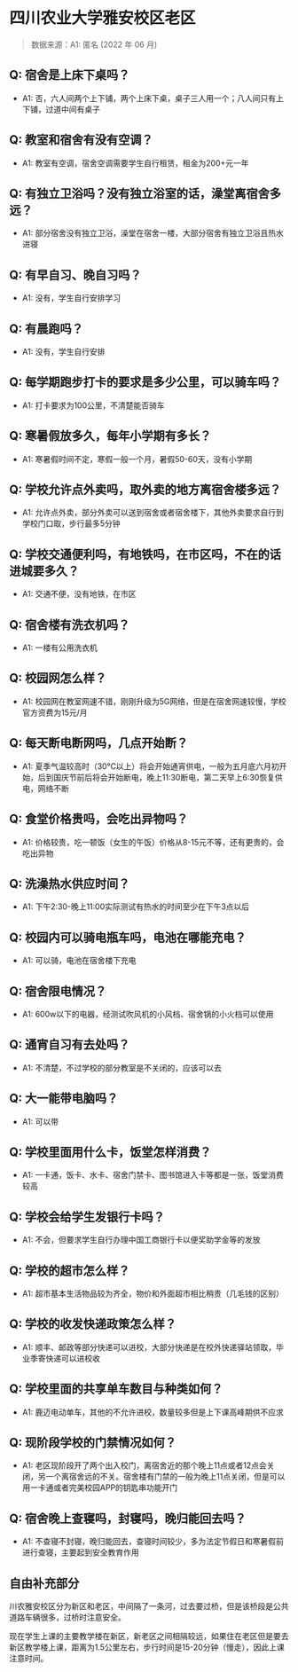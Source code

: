 # 四川农业大学雅安校区老区

> 数据来源：A1: 匿名 (2022 年 06 月)

## Q: 宿舍是上床下桌吗？

- A1: 否，六人间两个上下铺，两个上床下桌，桌子三人用一个；八人间只有上下铺，过道中间有桌子

## Q: 教室和宿舍有没有空调？

- A1: 教室有空调，宿舍空调需要学生自行租赁，租金为200+元一年

## Q: 有独立卫浴吗？没有独立浴室的话，澡堂离宿舍多远？

- A1: 部分宿舍没有独立卫浴，澡堂在宿舍一楼，大部分宿舍有独立卫浴且热水进寝

## Q: 有早自习、晚自习吗？

- A1: 没有，学生自行安排学习

## Q: 有晨跑吗？

- A1: 没有，学生自行安排

## Q: 每学期跑步打卡的要求是多少公里，可以骑车吗？

- A1: 打卡要求为100公里，不清楚能否骑车

## Q: 寒暑假放多久，每年小学期有多长？

- A1: 寒暑假时间不定，寒假一般一个月，暑假50-60天，没有小学期

## Q: 学校允许点外卖吗，取外卖的地方离宿舍楼多远？

- A1: 允许点外卖，部分外卖可以送到宿舍或者宿舍楼下，其他外卖要求自行到学校门口取，步行最多5分钟

## Q: 学校交通便利吗，有地铁吗，在市区吗，不在的话进城要多久？

- A1: 交通不便，没有地铁，在市区

## Q: 宿舍楼有洗衣机吗？

- A1: 一楼有公用洗衣机

## Q: 校园网怎么样？

- A1: 校园网在教室网速不错，刚刚升级为5G网络，但是在宿舍网速较慢，学校官方资费为15元/月

## Q: 每天断电断网吗，几点开始断？

- A1: 夏季气温较高时（30℃以上）将会开始通宵供电，一般为五月底六月初开始，后到国庆节前后将会开始断电，晚上11∶30断电，第二天早上6∶30恢复供电，网络不断

## Q: 食堂价格贵吗，会吃出异物吗？

- A1: 价格较贵，吃一顿饭（女生的午饭）价格从8-15元不等，还有更贵的，会吃出异物

## Q: 洗澡热水供应时间？

- A1: 下午2∶30-晚上11∶00实际测试有热水的时间至少在下午3点以后

## Q: 校园内可以骑电瓶车吗，电池在哪能充电？

- A1: 可以骑，电池在宿舍楼下充电

## Q: 宿舍限电情况？

- A1: 600w以下的电器，经测试吹风机的小风档、宿舍锅的小火档可以使用

## Q: 通宵自习有去处吗？

- A1: 不清楚，不过学校的部分教室是不关闭的，应该可以去

## Q: 大一能带电脑吗？

- A1: 可以带

## Q: 学校里面用什么卡，饭堂怎样消费？

- A1: 一卡通，饭卡、水卡、宿舍门禁卡、图书馆进入卡等都是一张，饭堂消费较高

## Q: 学校会给学生发银行卡吗？

- A1: 不会，但要求学生自行办理中国工商银行卡以便奖助学金等的发放

## Q: 学校的超市怎么样？

- A1: 超市基本生活物品较为齐全，物价和外面超市相比稍贵（几毛钱的区别）

## Q: 学校的收发快递政策怎么样？

- A1: 顺丰、邮政等部分快递可以进校，大部分快递是在校外快递驿站领取，毕业季寄快递可以进校收

## Q: 学校里面的共享单车数目与种类如何？

- A1: 鹿迈电动单车，其他的不允许进校，数量较多但是上下课高峰期供不应求

## Q: 现阶段学校的门禁情况如何？

- A1: 老区现阶段开了两个出入校门，离宿舍近的那个晚上11点或者12点会关闭，另一个离宿舍远的不关。宿舍楼有门禁的一般为晚上11点关闭，但是可以用一卡通或者完美校园APP的钥匙串功能开门

## Q: 宿舍晚上查寝吗，封寝吗，晚归能回去吗？

- A1: 不查寝不封寝，晚归能回去，查寝时间较少，多为法定节假日和寒暑假前进行查寝，主要起到安全教育作用

## 自由补充部分

川农雅安校区分为新区和老区，中间隔了一条河，过去要过桥，但是该桥段是公共道路车辆很多，过桥时注意安全。

现在学生上课的主要教学楼在新区，新老区之间相隔较远，如果住在老区但是要去新区教学楼上课，距离为1.5公里左右，步行时间是15-20分钟（慢走），因此上课注意时间。